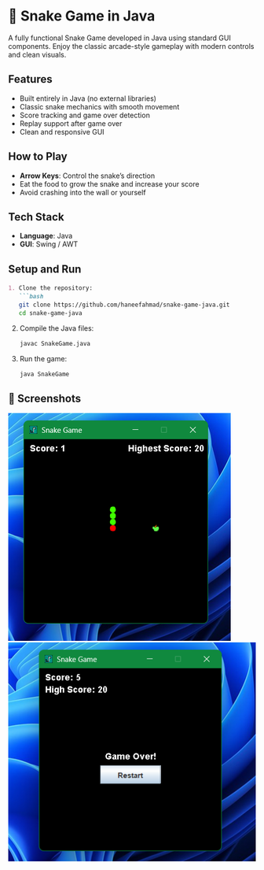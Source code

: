 
# **🐍 Snake Game in Java**

A fully functional Snake Game developed in Java using standard GUI components. Enjoy the classic arcade-style gameplay with modern controls and clean visuals.

## Features

- Built entirely in Java (no external libraries)
- Classic snake mechanics with smooth movement
- Score tracking and game over detection
- Replay support after game over
- Clean and responsive GUI

## How to Play

- **Arrow Keys**: Control the snake’s direction
- Eat the food to grow the snake and increase your score
- Avoid crashing into the wall or yourself

## Tech Stack

- **Language**: Java
- **GUI**: Swing / AWT

## Setup and Run
````markdown
1. Clone the repository:
   ```bash
   git clone https://github.com/haneefahmad/snake-game-java.git
   cd snake-game-java
````

2. Compile the Java files:

   ```bash
   javac SnakeGame.java
   ```

3. Run the game:

   ```bash
   java SnakeGame
   ```

## 📸 Screenshots

![Screenshot 1](Screenshot%202025-08-06%20123248.png)
![Screenshot 2](Screenshot%202025-08-06%20123119.png)

```

